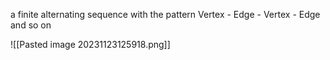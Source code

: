 a finite alternating sequence with the pattern Vertex - Edge - Vertex - Edge and so on

![[Pasted image 20231123125918.png]]